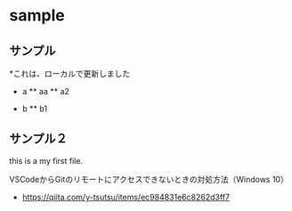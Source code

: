 # sample

## サンプル

*これは、ローカルで更新しました

* a
** aa
** a2

* b
** b1

## サンプル２

this is a my first file.

VSCodeからGitのリモートにアクセスできないときの対処方法（Windows 10）

* <https://qiita.com/y-tsutsu/items/ec984831e6c8262d3ff7>
